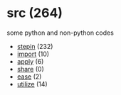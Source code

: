 # src (264)
some python and non-python codes

+ [stepin](stepin/README.md) (232)
+ [import](import/README.md) (10)
+ [apply](apply/README.md) (6)
+ [share](share/README.md) (0)
+ [ease](ease/README.md) (2)
+ [utilize](utilize/README.md) (14)
